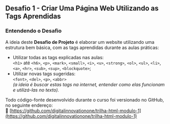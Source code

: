 ## Desafio 1 - Criar Uma Página Web Utilizando as Tags Aprendidas

### Entendendo o Desafio

A ideia deste **Desafio de Projeto** é elaborar um website utilizando uma estrutura bem básica, com as tags aprendidas durante as aulas práticas:

- Utilizar todas as tags explicadas nas aulas:  
  `<h1>` até `<h6>`, `<p>`, `<mark>`, `<small>`, `<i>`, `<u>`, `<strong>`, `<ol>`, `<ul>`, `<li>`, `<a>`, `<hr>`, `<sub>`, `<sup>`, `<blockquote>`;
- Utilizar novas tags sugeridas:  
  `<font>`, `<del>`, `<p>`, `<abbr>`  
  *(a ideia é buscar estas tags na internet, entender como elas funcionam e utilizá-las no texto).*

Todo código-fonte desenvolvido durante o curso foi versionado no GitHub, no seguinte endereço:  
🔗 [https://github.com/digitalinnovationone/trilha-html-modulo-1](https://github.com/digitalinnovationone/trilha-html-modulo-1)
